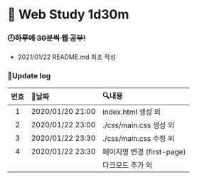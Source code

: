 # 📖 Web Study 1d30m 
### ~~🕛하루에 30분씩 웹 공부!~~

- 2021/01/22 README.md 최초 작성

### 💾Update log
|번호|📃날짜|🔍내용|
|:-:|:----|:--------|
|1|2020/01/20 21:00|index.html 생성 외|
|2|2020/01/22 23:00|./css/main.css 생성 외|
|3|2020/01/22 23:30|./css/main.css 수정 외|
|4|2020/01/22 23:30| 페이지명 변경 (first-page)|
|||다크모드 추가 외|
